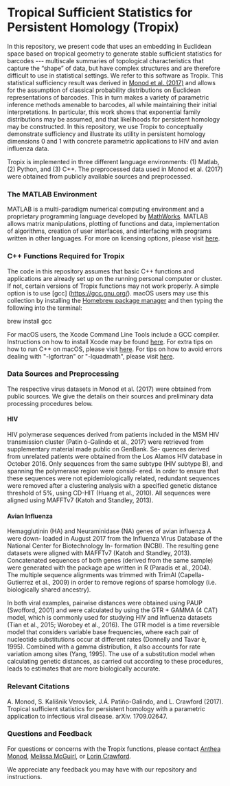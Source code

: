 # Tropical Sufficient Statistics for Persistent Homology (Tropix)
In this repository, we present code that uses an embedding in Euclidean space based on tropical geometry to generate stable sufficient statistics for barcodes --- multiscale summaries of topological characteristics that capture the “shape” of data, but have complex structures and are therefore difficult to use in statistical settings. We refer to this software as Tropix. This statistical sufficiency result was derived in [Monod et al. (2017)](https://arxiv.org/abs/1709.02647) and allows for the assumption of classical probability distributions on Euclidean representations of barcodes. This in turn makes a variety of parametric inference methods amenable to barcodes, all while maintaining their initial interpretations. In particular, this work shows that exponential family distributions may be assumed, and that likelihoods for persistent homology may be constructed. In this repository, we use Tropix to conceptually demonstrate sufficiency and illustrate its utility in persistent homology dimensions 0 and 1 with concrete parametric applications to HIV and avian influenza data.

Tropix is implemented in three different language environments: (1) Matlab, (2) Python, and (3) C++. The preprocessed data used in Monod et al. (2017) were obtained from publicly available sources and preprocessed.

### The MATLAB Environment
MATLAB is a multi-paradigm numerical computing environment and a proprietary programming language developed by [MathWorks](https://www.mathworks.com/index-c.html). MATLAB allows matrix manipulations, plotting of functions and data, implementation of algorithms, creation of user interfaces, and interfacing with programs written in other languages. For more on licensing options, please visit [here](https://www.mathworks.com/campaigns/products/ppc/google/matlab-toolbox-price-request.html?form_seq=reg).

### C++ Functions Required for Tropix
The code in this repository assumes that basic C++ functions and applications are already set up on the running personal computer or cluster. If not, certain versions of Tropix functions may not work properly. A simple option is to use [gcc] (https://gcc.gnu.org/). macOS users may use this collection by installing the [Homebrew package manager](http://brew.sh/index.html) and then typing the following into the terminal:

brew install gcc

For macOS users, the Xcode Command Line Tools include a GCC compiler. Instructions on how to install Xcode may be found [here](http://railsapps.github.io/xcode-command-line-tools.html). For extra tips on how to run C++ on macOS, please visit [here](http://seananderson.ca/2013/11/18/rcpp-mavericks.html). For tips on how to avoid errors dealing with "-lgfortran" or "-lquadmath", please visit [here](http://thecoatlessprofessor.com/programming/rcpp-rcpparmadillo-and-os-x-mavericks-lgfortran-and-lquadmath-error/).

### Data Sources and Preprocessing
The respective virus datasets in Monod et al. (2017) were obtained from public sources. We give the details on their sources and preliminary data processing procedures below.

#### **HIV**
HIV polymerase sequences derived from patients included in the MSM HIV transmission cluster (Patin ̃o-Galindo et al., 2017) were retrieved from supplementary material made public on GenBank. Se- quences derived from unrelated patients were obtained from the Los Alamos HIV database in October 2016. Only sequences from the same subtype (HIV subtype B), and spanning the polymerase region were consid- ered. In order to ensure that these sequences were not epidemiologically related, redundant sequences were removed after a clustering analysis with a specified genetic distance threshold of 5%, using CD-HIT (Huang et al., 2010). All sequences were aligned using MAFFTv7 (Katoh and Standley, 2013).

#### **Avian Influenza**
Hemagglutinin (HA) and Neuraminidase (NA) genes of avian influenza A were down- loaded in August 2017 from the Influenza Virus Database of the National Center for Biotechnology In- formation (NCBI). The resulting gene datasets were aligned with MAFFTv7 (Katoh and Standley, 2013). Concatenated sequences of both genes (derived from the same sample) were generated with the package ape written in R (Paradis et al., 2004). The multiple sequence alignments was trimmed with TrimAl (Capella- Gutierrez et al., 2009) in order to remove regions of sparse homology (i.e. biologically shared ancestry).

In both viral examples, pairwise distances were obtained using PAUP (Swofford, 2001) and were calculated by using the GTR + GAMMA (4 CAT) model, which is commonly used for studying HIV and Influenza datasets (Tian et al., 2015; Worobey et al., 2016). The GTR model is a time reversible model that considers variable base frequencies, where each pair of nucleotide substitutions occur at different rates (Donnelly and Tavar ́e, 1995). Combined with a gamma distribution, it also accounts for rate variation among sites (Yang, 1995). The use of a substitution model when calculating genetic distances, as carried out according to these procedures, leads to estimates that are more biologically accurate.

### Relevant Citations
A. Monod, S. Kališnik Verovšek, J.Á. Patiño-Galindo, and L. Crawford (2017). Tropical sufficient statistics for persistent homology with a parametric application to infectious viral disease. arXiv. 1709.02647.

### Questions and Feedback
For questions or concerns with the Tropix functions, please contact
[Anthea Monod](mailto:rr2579@cumc.columbia.edu), [Melissa McGuirl](mailto:melissa_mcguirl@brown.edu), or [Lorin Crawford](mailto:lorin_crawford@brown.edu).

We appreciate any feedback you may have with our repository and instructions.
